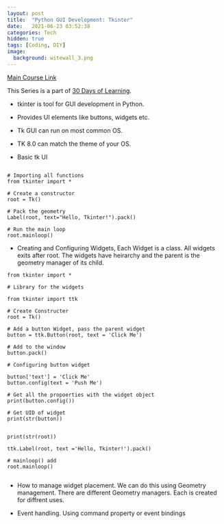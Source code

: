 ```yaml
---
layout: post
title:  "Python GUI Development: Tkinter"
date:   2021-06-23 03:52:38
categories: Tech
hidden: true
tags: [Coding, DIY]
image:
  background: witewall_3.png
---
```


[Main Course Link](https://www.linkedin.com/learning/python-gui-development-with-tkinter-2)

This Series is a part of [30 Days of Learning](https://www.notion.so/yogeshpandey/June-30-Days-of-Learning-65a60adfdd504eb2b989649fef13e6d2).

- tkinter is tool for GUI development in Python.

- Provides UI elements like buttons, widgets etc.

- Tk GUI can run on most common OS.

- TK 8.0 can match the theme of your OS.

- Basic tk UI 

```

# Importing all functions
from tkinter import *

# Create a constructor
root = Tk()

# Pack the geometry
Label(root, text="Hello, Tkinter!").pack()

# Run the main loop
root.mainloop()

```

- Creating and Configuring Widgets, Each Widget is a class. All widgets exits after root. The widgets have heirarchy and the parent is the geometry manager of its child.

```
from tkinter import *

# Library for the widgets

from tkinter import ttk

# Create Constructer
root = Tk()

# Add a button Widget, pass the parent widget 
button = ttk.Button(root, text = 'Click Me')

# Add to the window
button.pack()

# Configuring button widget

button['text'] = 'Click Me'
button.config(text = 'Push Me')

# Get all the propoerties with the widget object
print(button.config())

# Get UID of widget
print(str(button))


print(str(root))

ttk.Label(root, text ='Hello, Tkinter!').pack()

# mainloop() add
root.mainloop()


```

- How to manage widget placement. We can do this using Geometry management. There are different Geometry managers. Each is created for diffrent uses.

- Event handling.  Using command property or event bindings


